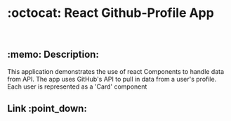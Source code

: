 
<h1>:octocat: React Github-Profile App</h1>
<br>

<h2>:memo: Description:</h2>
<p>This application demonstrates the use of react Components to handle data from API. The app uses GitHub's API to pull in data from a user's profile. Each user is represented as a 'Card' component</p>

<h2>Link :point_down: </h2>
<a href="#"></a>


